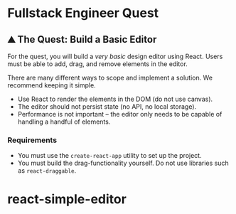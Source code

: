 # Fullstack Engineer Quest

## ⛰ The **Quest: Build a Basic Editor**

For the quest, you will build a _very basic_ design editor using React. Users must be able to add, drag, and remove elements in the editor.

There are many different ways to scope and implement a solution. We recommend keeping it simple.

- Use React to render the elements in the DOM (do not use canvas).
- The editor should not persist state (no API, no local storage).
- Performance is not important – the editor only needs to be capable of handling a handful of elements.

### Requirements

- You must use the `create-react-app` utility to set up the project.
- You must build the drag-functionality yourself. Do not use libraries such as `react-draggable`.

# react-simple-editor

